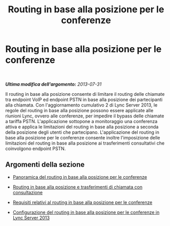 ﻿---
title: Routing in base alla posizione per le conferenze
TOCTitle: Routing in base alla posizione per le conferenze
ms:assetid: e1acb1ba-0ed2-4abf-8a7b-1ca3049e95e3
ms:mtpsurl: https://technet.microsoft.com/it-it/library/Dn362849(v=OCS.15)
ms:contentKeyID: 56269988
ms.date: 08/24/2015
mtps_version: v=OCS.15
ms.translationtype: HT
---

# Routing in base alla posizione per le conferenze

 

_**Ultima modifica dell'argomento:** 2013-07-31_

Il routing in base alla posizione consente di limitare il routing delle chiamate tra endpoint VoIP ed endpoint PSTN in base alla posizione dei partecipanti alla chiamata. Con l'aggiornamento cumulativo 2 di Lync Server 2013, le regole del routing in base alla posizione possono essere applicate alle riunioni Lync, ovvero alle conferenze, per impedire il bypass delle chiamate a tariffa PSTN. L'applicazione sottopone a monitoraggio una conferenza attiva e applica le limitazioni del routing in base alla posizione a seconda della posizione degli utenti che partecipano. L'applicazione del routing in base alla posizione per le conferenze consente inoltre l'imposizione delle limitazioni del routing in base alla posizione ai trasferimenti consultativi che coinvolgono endpoint PSTN.

## Argomenti della sezione

  - [Panoramica del routing in base alla posizione per le conferenze](lync-server-2013-overview-of-location-based-routing-for-conferencing.md)

  - [Routing in base alla posizione e trasferimenti di chiamata con consultazione](lync-server-2013-location-based-routing-and-consultative-call-transfers.md)

  - [Requisiti relativi al routing in base alla posizione per le conferenze](lync-server-2013-requirements-for-location-based-routing-for-conferencing.md)

  - [Configurazione del routing in base alla posizione per le conferenze in Lync Server 2013](lync-server-2013-configuration-of-location-based-routing-for-conferencing.md)

